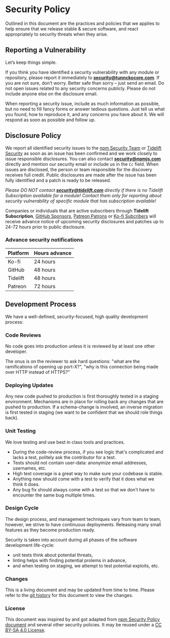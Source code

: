 # Security Policy

Outlined in this document are the practices and policies that we applies to help
ensure that we release stable & secure software, and react appropriately to
security threats when they arise.

## Reporting a Vulnerability

Let’s keep things simple.

If you think you have identified a security vulnerability with any module or
repository, please report it immediately to [**security@tunnckocore.com**](#).
If you are not sure, don’t worry. Better safe than sorry – just send an email.
Do not open issues related to any security concerns publicly. Please do not
include anyone else on the disclosure email.

When reporting a security issue, include as much information as possible, but no
need to fill fancy forms or answer tedious questions. Just tell us what you
found, how to reproduce it, and any concerns you have about it. We will respond
as soon as possible and follow up.

## Disclosure Policy

We report all identified security issues to the
[npm Security Team](https://www.npmjs.com/policies/security) or
[Tidelift Security](https://tidelift.com/security) as soon as an issue has been
confirmed and we work closely to issue responsible disclosures. You can also
contact [**security@npmjs.com**](#) directly and mention our security email or
include us in the `Cc` field. When issues are disclosed, the person or team
responsible for the discovery receives full credit. Public disclosures are made
after the issue has been fully identified and a patch is ready to be released.

_Please DO NOT contact [**security@tidelift.com**](#) directly if there is no
Tidelift Subscription available for a module! Contact them only for reporting
about security vulnerability of specific module that has subscription
available!_

Companies or individuals that are active subscribers through **Tidelift
Subscription**, [GitHub Sponsors](https://github.com/sponsors/tunnckoCore),
[Patreon Patrons](https://patreon.com/tunnckoCore) or
[Ko-fi Subcribers](https://ko-fi.com/tunnckoCore) will receive advance notice of
upcoming security disclosures and patches up to 24-72 hours prior to public
disclosure.

### Advance security notifications

| Platform | Hours advance |
| -------- | ------------- |
| Ko-fi    | 24 hours      |
| GitHub   | 48 hours      |
| Tidelift | 48 hours      |
| Patreon  | 72 hours      |

## Development Process

We have a well-defined, security-focused, high quality development process:

### Code Reviews

No code goes into production unless it is reviewed by at least one other
developer.

The onus is on the reviewer to ask hard questions: "what are the ramifications
of opening up port-X?", "why is this connection being made over HTTP instead of
HTTPS?"

### Deploying Updates

Any new code pushed to production is first thoroughly tested in a staging
environment. Mechanisms are in place for rolling back any changes that are
pushed to production. If a schema-change is involved, an inverse migration is
first tested in staging (we want to be confident that we should role things
back).

### Unit Testing

We love testing and use best in class tools and practices.

- During the code-review process, if you see logic that's complicated and lacks
  a test, politely ask the contributor for a test.
- Tests should not contain user-data: anonymize email addresses, usernames, etc.
- High test coverage is a great way to make sure your codebase is stable.
- Anything new should come with a test to verify that it does what we think it
  does.
- Any bug fix should always come with a test so that we don't have to encounter
  the same bug multiple times.

### Design Cycle

The design process, and management techniques vary from team to team, however,
we strive to have continuous deployments. Releasing many small features as they
become production ready.

Security is taken into account during all phases of the software development
life-cycle:

- unit tests think about potential threats,
- linting helps with finding potential prolems in advance,
- and when testing on staging, we attempt to test potential exploits, etc.

### Changes

This is a living document and may be updated from time to time. Please refer to
the
[git history](https://github.com/helapkg/.github/commits/master/SECURITY.md)
for this document to view the changes.

### License

This document was inspired by and got adapted from
[npm Security Policy document](https://www.npmjs.com/policies/security) and
several other security policies. It may be reused under a
[CC BY-SA 4.0 License](https://creativecommons.org/licenses/by-sa/4.0/).
